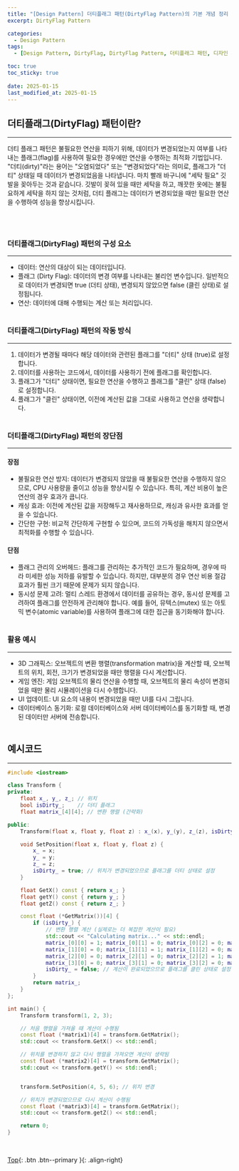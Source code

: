 ```yaml
---
title: "[Design Pattern] 더티플래그 패턴(DirtyFlag Pattern)의 기본 개념 정리 (C++ 샘플코드 포함)"
excerpt: DirtyFlag Pattern

categories:
  - Design Pattern
tags:
  - [Design Pattern, DirtyFlag, DirtyFlag Pattern, 더티플래그 패턴, 디자인 패턴]

toc: true
toc_sticky: true
 
date: 2025-01-15
last_modified_at: 2025-01-15
---
```


## 더티플래그(DirtyFlag) 패턴이란?
---
더티 플래그 패턴은 불필요한 연산을 피하기 위해, 데이터가 변경되었는지 여부를 나타내는 플래그(flag)를 사용하여 필요한 경우에만 연산을 수행하는 최적화 기법입니다. <br>"더티(dirty)"라는 용어는 "오염되었다" 또는 "변경되었다"라는 의미로, 플래그가 "더티" 상태일 때 데이터가 변경되었음을 나타냅니다. 마치 빨래 바구니에 "세탁 필요" 깃발을 꽂아두는 것과 같습니다. 깃발이 꽂혀 있을 때만 세탁을 하고, 깨끗한 옷에는 불필요하게 세탁을 하지 않는 것처럼, 더티 플래그는 데이터가 변경되었을 때만 필요한 연산을 수행하여 성능을 향상시킵니다.

<br><br>

### 더티플래그(DirtyFlag) 패턴의 구성 요소
---
* 데이터: 연산의 대상이 되는 데이터입니다.
* 플래그 (Dirty Flag): 데이터의 변경 여부를 나타내는 불리언 변수입니다. 일반적으로 데이터가 변경되면 true (더티 상태), 변경되지 않았으면 false (클린 상태)로 설정됩니다.
* 연산: 데이터에 대해 수행되는 계산 또는 처리입니다.
<br><br>

### 더티플래그(DirtyFlag) 패턴의 작동 방식
---
1. 데이터가 변경될 때마다 해당 데이터와 관련된 플래그를 "더티" 상태 (true)로 설정합니다.
2. 데이터를 사용하는 코드에서, 데이터를 사용하기 전에 플래그를 확인합니다.
3. 플래그가 "더티" 상태이면, 필요한 연산을 수행하고 플래그를 "클린" 상태 (false)로 설정합니다.
4. 플래그가 "클린" 상태이면, 이전에 계산된 값을 그대로 사용하고 연산을 생략합니다.
<br><br>

### 더티플래그(DirtyFlag) 패턴의 장단점
---
#### 장점
* 불필요한 연산 방지: 데이터가 변경되지 않았을 때 불필요한 연산을 수행하지 않으므로, CPU 사용량을 줄이고 성능을 향상시킬 수 있습니다. 특히, 계산 비용이 높은 연산의 경우 효과가 큽니다.
* 캐싱 효과: 이전에 계산된 값을 저장해두고 재사용하므로, 캐싱과 유사한 효과를 얻을 수 있습니다.
* 간단한 구현: 비교적 간단하게 구현할 수 있으며, 코드의 가독성을 해치지 않으면서 최적화를 수행할 수 있습니다.

#### 단점
* 플래그 관리의 오버헤드: 플래그를 관리하는 추가적인 코드가 필요하며, 경우에 따라 미세한 성능 저하를 유발할 수 있습니다. 하지만, 대부분의 경우 연산 비용 절감 효과가 훨씬 크기 때문에 문제가 되지 않습니다.
* 동시성 문제 고려: 멀티 스레드 환경에서 데이터를 공유하는 경우, 동시성 문제를 고려하여 플래그를 안전하게 관리해야 합니다. 예를 들어, 뮤텍스(mutex) 또는 아토믹 변수(atomic variable)를 사용하여 플래그에 대한 접근을 동기화해야 합니다.
<br><br>


### 활용 예시
---
* 3D 그래픽스: 오브젝트의 변환 행렬(transformation matrix)을 계산할 때, 오브젝트의 위치, 회전, 크기가 변경되었을 때만 행렬을 다시 계산합니다.
* 게임 엔진: 게임 오브젝트의 물리 연산을 수행할 때, 오브젝트의 물리 속성이 변경되었을 때만 물리 시뮬레이션을 다시 수행합니다.
* UI 업데이트: UI 요소의 내용이 변경되었을 때만 UI를 다시 그립니다.
* 데이터베이스 동기화: 로컬 데이터베이스와 서버 데이터베이스를 동기화할 때, 변경된 데이터만 서버에 전송합니다.
<br><br>

## 예시코드
---

```C++
#include <iostream>

class Transform {
private:
    float x_, y_, z_; // 위치
    bool isDirty_;    // 더티 플래그
    float matrix_[4][4]; // 변환 행렬 (간략화)

public:
    Transform(float x, float y, float z) : x_(x), y_(y), z_(z), isDirty_(true) {}

    void SetPosition(float x, float y, float z) {
        x_ = x;
        y_ = y;
        z_ = z;
        isDirty_ = true; // 위치가 변경되었으므로 플래그를 더티 상태로 설정
    }

    float GetX() const { return x_; }
    float getY() const { return y_; }
    float getZ() const { return z_; }

    const float (*GetMatrix())[4] {
        if (isDirty_) {
            // 변환 행렬 계산 (실제로는 더 복잡한 계산이 필요)
            std::cout << "Calculating matrix..." << std::endl;
            matrix_[0][0] = 1; matrix_[0][1] = 0; matrix_[0][2] = 0; matrix_[0][3] = x_;
            matrix_[1][0] = 0; matrix_[1][1] = 1; matrix_[1][2] = 0; matrix_[1][3] = y_;
            matrix_[2][0] = 0; matrix_[2][1] = 0; matrix_[2][2] = 1; matrix_[2][3] = z_;
            matrix_[3][0] = 0; matrix_[3][1] = 0; matrix_[3][2] = 0; matrix_[3][3] = 1;
            isDirty_ = false; // 계산이 완료되었으므로 플래그를 클린 상태로 설정
        }
        return matrix_;
    }
};

int main() {
    Transform transform(1, 2, 3);

    // 처음 행렬을 가져올 때 계산이 수행됨
    const float (*matrix1)[4] = transform.GetMatrix();
    std::cout << transform.GetX() << std::endl;

    // 위치를 변경하지 않고 다시 행렬을 가져오면 계산이 생략됨
    const float (*matrix2)[4] = transform.GetMatrix();
    std::cout << transform.getY() << std::endl;


    transform.SetPosition(4, 5, 6); // 위치 변경

    // 위치가 변경되었으므로 다시 계산이 수행됨
    const float (*matrix3)[4] = transform.GetMatrix();
    std::cout << transform.getZ() << std::endl;

    return 0;
}
```
<br>

[Top](#){: .btn .btn--primary }{: .align-right}